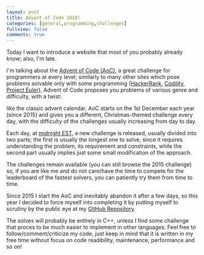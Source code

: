 ```yaml
---
layout: post
title: Advent of Code 2018!
categories: [general,programming,challenges]
fullview: false
comments: true
---
```


Today I want to introduce a website that most of you probably already know; also, I'm late.

I'm talking about the [Advent of Code (AoC)](https://adventofcode.com/), a great challenge for programmers at every level; similarly 
to many other sites which pose problems solvable only with some programming ([HackerRank](https://www.hackerrank.com/), [Codility](https://www.codility.com/), [Project Euler](https://projecteuler.net/)),
Advent of Code proposes you problems of various genre and difficulty, with a twist:

like the classic advent calendar, AoC starts on the 1st December each year (since 2015) and gives you a different, Christmas-themed
challenge every day, with the difficulty of the challenges usually increasing from day to day.

Each day, at [midnight EST](https://www.google.it/search?q=est+time&oq=est+time&aqs=chrome..69i57j0l5.926j1j1&client=ubuntu&sourceid=chrome&ie=UTF-8), a new challenge is released, usually 
divided into two parts; the first is usually the longest one to solve, since it requires understanding the problem, its requirement and constraints, while the second part usually implies just some
small modification of the approach.

The challenges remain available (you can still browse the 2015 challenge) so, if you are like me and do not care/have the time to compete for the leaderboard
of the fastest solvers, you can patiently try them from time to time.

Since 2015 I start the AoC and inevitably abandon it after a few days, so this year I decided to force myself into completing it by putting myself to scrutiny 
by the public eye at my [GitHub Repository](https://github.com/bznein/AoC2018).

The solves will probably be entirely in C++, unless I find some challenge that proces to be much easier to implement in other languages.
Feel free to follow/comment/criticize my code, just keep in mind that it is written in my free time without focus on code readibility, maintenance, performance and so on!
